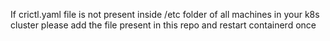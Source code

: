 If crictl.yaml file is not present inside /etc folder of all machines in your k8s cluster please add the file present in this repo
and restart containerd once
